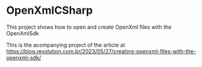 # OpenXmlCSharp
This project shows how to open and create OpenXml files with the OpenXmlSdk

This is the acompanying project of the article at https://blog.revolution.com.br/2023/05/27/creating-openxml-files-with-the-openxml-sdk/
